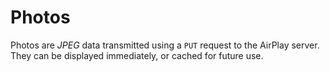 # Photos

Photos are *JPEG* data transmitted using a `PUT` request to the AirPlay
server. They can be displayed immediately, or cached for future use.
